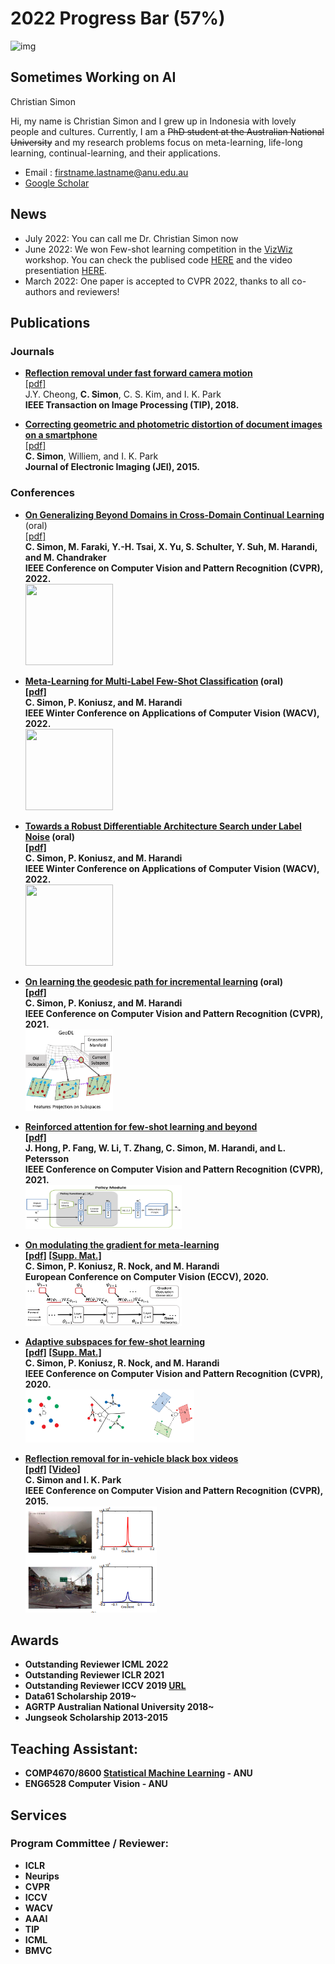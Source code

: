 # 2022 Progress Bar (57%)
![img](https://pbs.twimg.com/media/FYtz0qOWQAE3_ND?format=jpg&name=small)


## Sometimes Working on AI

Christian Simon

Hi, my name is Christian Simon and I grew up in Indonesia with lovely people and cultures.
Currently, I am a <strike>PhD student at the Australian National University</strike>  and my research problems focus on meta-learning, life-long learning, continual-learning, and their applications. 


- Email : firstname.lastname@anu.edu.au  
- [Google Scholar](https://scholar.google.com/citations?user=eZrRbp4AAAAJ&hl=en)


## News
- July 2022: You can call me Dr. Christian Simon now 
- June 2022: We won Few-shot learning competition in the [VizWiz](https://vizwiz.org/workshops/2022-workshop/)  workshop. You can check the publised code [HERE](https://github.com/chrysts/ORBITRON_Subspace_ORBIT_challenge) and the video presentiation [HERE](https://www.youtube.com/watch?v=yfc7qI83eFY&t=249s).
- March 2022: One paper is accepted to CVPR 2022, thanks to all co-authors and reviewers!  



## Publications

### Journals
- [<b>Reflection removal under fast forward camera motion</b>](https://ieeexplore.ieee.org/document/8024024)<br/>
[[pdf]](http://image.inha.ac.kr/wp-content/uploads/2017/07/TIP2017Cheong.pdf)<br/>
J.Y. Cheong, <b>C. Simon</b>, C. S. Kim, and I. K. Park<br/>
<b>IEEE Transaction on Image Processing (TIP), 2018.</b>

-  [<b>Correcting geometric and photometric distortion of document images on a smartphone</b>](https://www.spiedigitallibrary.org/journals/journal-of-electronic-imaging/volume-24/issue-01/013038/Correcting-geometric-and-photometric-distortion-of-document-images-on-a/10.1117/1.JEI.24.1.013038.full)<br/>
[[pdf]](http://image.inha.ac.kr/paper/JEI201501_Simon.pdf)<br/>
 <b>C. Simon</b>, Williem, and I. K. Park<br/>
<b>Journal of Electronic Imaging (JEI), 2015.</b>

### Conferences

- [<b>On Generalizing Beyond Domains in Cross-Domain Continual Learning</b>](https://openaccess.thecvf.com/content/CVPR2022/html/Simon_On_Generalizing_Beyond_Domains_in_Cross-Domain_Continual_Learning_CVPR_2022_paper.html) <span color="blue">(oral)</span>   <br/>
[[pdf]](https://openaccess.thecvf.com/content/CVPR2022/papers/Simon_On_Generalizing_Beyond_Domains_in_Cross-Domain_Continual_Learning_CVPR_2022_paper.pdf)<br/>
<b>C. Simon, M. Faraki, Y.-H. Tsai, X. Yu, S. Schulter, Y. Suh, M. Harandi, and M. Chandraker<br/>
<b>IEEE Conference on Computer Vision and Pattern Recognition (CVPR), 2022. </b> <br/><img src="https://github.com/chrysts/chrysts.github.io/blob/master/images/geodls.png?raw=true"  height="130px" width="140px" />

- [<b>Meta-Learning for Multi-Label Few-Shot Classification</b>](https://openaccess.thecvf.com/content/WACV2022/html/Simon_Meta-Learning_for_Multi-Label_Few-Shot_Classification_WACV_2022_paper.html) <span color="blue">(oral)</span>   <br/>
[[pdf]](https://openaccess.thecvf.com/content/WACV2022/papers/Simon_Meta-Learning_for_Multi-Label_Few-Shot_Classification_WACV_2022_paper.pdf)<br/>
<b>C. Simon</b>, P. Koniusz,  and M. Harandi <br/>
<b>IEEE Winter Conference on Applications of Computer Vision  (WACV), 2022. </b> <br/><img src="https://github.com/chrysts/chrysts.github.io/blob/master/images/geodls.png?raw=true"  height="130px" width="140px" />

- [<b>Towards a Robust Differentiable Architecture Search under Label Noise</b>](https://openaccess.thecvf.com/content/WACV2022/html/Simon_Towards_a_Robust_Differentiable_Architecture_Search_Under_Label_Noise_WACV_2022_paper.html) <span color="blue">(oral)</span>   <br/>
[[pdf]](https://openaccess.thecvf.com/content/WACV2022/papers/Simon_Towards_a_Robust_Differentiable_Architecture_Search_Under_Label_Noise_WACV_2022_paper.pdf)<br/>
<b>C. Simon</b>, P. Koniusz,  and M. Harandi <br/>
<b>IEEE Winter Conference on Applications of Computer Vision  (WACV), 2022. </b> <br/><img src="https://github.com/chrysts/chrysts.github.io/blob/master/images/geodls.png?raw=true"  height="130px" width="140px" />


- [<b>On learning the geodesic path for incremental learning</b>](https://arxiv.org/abs/2104.08572) <span color="blue">(oral)</span>   <br/>
[[pdf]](https://arxiv.org/abs/2104.08572.pdf)<br/>
<b>C. Simon</b>, P. Koniusz,  and M. Harandi <br/>
<b>IEEE Conference on Computer Vision and Pattern Recognition (CVPR), 2021. </b> <br/><img src="https://github.com/chrysts/chrysts.github.io/blob/master/images/geodl.png?raw=true"  height="130px" width="140px" />

- [<b>Reinforced attention for few-shot learning and beyond</b>](https://arxiv.org/pdf/2104.04192)<br/>
[[pdf]](https://arxiv.org/pdf/2104.04192.pdf)<br/>
J. Hong, P. Fang, W. Li, T. Zhang, <b>C. Simon</b>, M. Harandi, and L. Petersson<br/>
<b>IEEE Conference on Computer Vision and Pattern Recognition (CVPR), 2021. </b> <br/><img src="https://github.com/chrysts/chrysts.github.io/blob/master/images/reinfoced_attention.png?raw=true"  height="70px" width="250px" />


- [<b>On modulating the gradient for meta-learning</b>](https://link.springer.com/chapter/10.1007%2F978-3-030-58598-3_33)<br/>
[[pdf]](http://www.ecva.net/papers/eccv_2020/papers_ECCV/papers/123530545.pdf) [[Supp. Mat.]](http://www.ecva.net/papers/eccv_2020/papers_ECCV/papers/123530545-supp.pdf)<br/>
<b>C. Simon</b>, P. Koniusz, R. Nock, and M. Harandi <br/>
<b>European Conference on Computer Vision (ECCV), 2020. </b> <br/><img src="https://github.com/chrysts/chrysts.github.io/blob/master/images/diagram_mlgrad.png?raw=true"  height="70px" width="250px" />

- [<b>Adaptive subspaces for few-shot learning</b> ](https://openaccess.thecvf.com/content_CVPR_2020/html/Simon_Adaptive_Subspaces_for_Few-Shot_Learning_CVPR_2020_paper.html)<br/>
[[pdf]](http://openaccess.thecvf.com/content_CVPR_2020/papers/Simon_Adaptive_Subspaces_for_Few-Shot_Learning_CVPR_2020_paper.pdf) [[Supp. Mat.]](https://openaccess.thecvf.com/content_CVPR_2020/supplemental/Simon_Adaptive_Subspaces_for_CVPR_2020_supplemental.pdf)<br/>
<b>C. Simon</b>, P. Koniusz, R. Nock, and M. Harandi<br/>
<b>IEEE Conference on Computer Vision and Pattern Recognition (CVPR), 2020.</b> <br/><img src="https://raw.githubusercontent.com/chrysts/chrysts.github.io/master/images/psn.jpg?raw=true"  height="85px" width="270px" /> 



- [<b>Reflection removal for in-vehicle black box videos</b>](https://openaccess.thecvf.com/content_cvpr_2015/html/Simon_Reflection_Removal_for_2015_CVPR_paper.html) <br/>
[[pdf]](http://image.inha.ac.kr/paper/CVPR2015_Simon.pdf) [[Video]](https://drive.google.com/file/d/1JhZSohA7ty1WxzSJEnwwoll4RdtIsS5X/view?usp=sharing) <br/>
<b>C. Simon</b> and I. K. Park <br/>
<b>IEEE Conference on Computer Vision and Pattern Recognition (CVPR), 2015.</b> <br/><img src="https://raw.githubusercontent.com/chrysts/chrysts.github.io/master/images/cvpr2015reflection.png?raw=true"  height="170px" width="210px" /> 

## Awards
- Outstanding Reviewer ICML 2022 
- Outstanding Reviewer ICLR 2021 
- Outstanding Reviewer ICCV 2019 [URL](http://iccv2019.thecvf.com/best_reviewers)
- Data61 Scholarship 2019~
- AGRTP Australian National University 2018~
- Jungseok Scholarship 2013-2015

## Teaching Assistant:
- COMP4670/8600 [Statistical Machine Learning](https://machlearn.gitlab.io/sml2020/) - ANU
- ENG6528 Computer Vision - ANU

## Services 
### Program Committee / Reviewer:
- ICLR
- Neurips
- CVPR
- ICCV
- WACV
- AAAI
- TIP
- ICML
- BMVC


